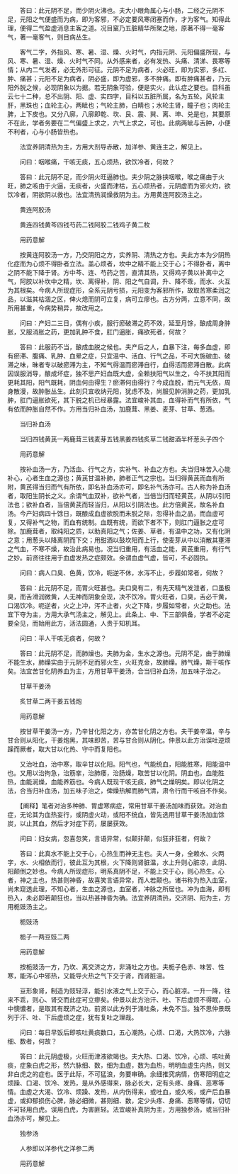<!-- { "loadSidebar": true } -->
　　答曰：此元阴不足，而少阴火沸也。夫大小眼角属心与小肠，二经之元阴不足，元阳之气便盛而为病，即为客邪，不必定要风寒闭塞而作，才为客气。知得此理，便得二气盈虚消息主客之道。况目窠乃五脏精华所聚之地，原著不得一毫客气，著一毫客气，则目病丛生。

　　客气二字，外指风、寒、暑、湿、燥、火时气，内指元阴、元阳偏盛所现，与风、寒、暑、湿、燥、火时气不同。从外感来者，必有发热、头痛、清涕、畏寒等情；从内二气发者，必无外形可征。元阴不足为病者，火必旺，即为实邪，多红、肿、痛甚；元阳不足为病者，阴必盛，即为虚邪，多不肿痛。即有肿痛甚者，乃元阳外脱之候，必现阴象以为据。若无阴象可验，便是实火，此认症之要也。目科虽云七十二种，总不出阴、阳、虚、实四字，目科以五脏所属，名为五轮。风轮主肝，黑珠也；血轮主心，两眦也；气轮主肺，白睛也；水轮主肾，瞳子也；肉轮主脾，上下皮也。又分八廓，八廓即乾、坎、艮、震、巽、离、坤、兑是也，其要原不在此，学者务要在二气偏盛上求之，六气上求之，可也。此病两眦与舌肿，小便不利者，心与小肠皆热也。

　　法宜养阴清热为主，方用大剂导赤散，加洋参、黄连主之，解见上。

　　问曰：咽喉痛，干咳无痰，五心烦热，欲饮冷者，何故？

　　答曰：此元阴不足，而少阴火旺逼肺也。夫少阴之脉挟咽喉，喉之痛由于火旺，肺之咳由于火逼，无痰者，火盛而津枯，五心烦热者，元阴虚而为邪火灼，欲饮冷者，阴欲阴以救也。法宜清热润燥救阴为主。方用黄连阿胶汤主之。

　　黄连阿胶汤

　　黄连四钱黄芩四钱芍药二钱阿胶二钱鸡子黄二枚

　　用药意解

　　按黄连阿胶汤一方，乃交阴阳之方，实养阴、清热之方也。夫此方本为少阴热化症而为心烦不得卧者立法。盖心烦者，坎中之精不能上交于心；不得卧者，离中之阴不能下降于肾。方中芩、连、芍药之苦，直清其热，又得鸡子黄以补离中之气，阿胶以补坎中之精，坎、离得补，阴、阳之气自调，升、降不乖，而水、火互为其根矣。今病人所现症形，全系元阴亏损，元阳变为客邪所作，故取苦寒柔润之品，以滋其枯涸之区，俾火熄而阴可立复，病可立瘳也。古方分两，立意不同，故所用甚重，今病势稍异，故改用之。

　　问曰：产妇二三日，偶有小疾，服行瘀破滞之药不效，延至月馀，酿成周身肿胀，又服消胀之药，更加乳肿不食，肛门逼胀，痛欲死者，何故？

　　答曰：此服药不当，酿成血脱之候也。夫产后之人，血暴下注，每多血虚，即有瘀滞、腹痛、乳肿、血晕之症，只宜温中、活血、行气之品，不可大施破血、破滞之味，昧者专以破瘀滞为主，不知气得温而瘀滞自行，血得活而瘀滞自散。此病因误服消导，酿成坏症，独不思产妇血既大虚，全赖扶阳气以生之，今不扶其阳而更耗其阳，阳气既耗，阴血何由得生？瘀滞何由得行？今成血脱，而元气无依，周身散漫，故肿胀丛生。此刻只宜收纳元阳，犹虑不及，尚服见肿消肿之药，更加乳肿，肛门逼胀欲死，其下脱之机已经暴露。法宜峻补其血，血得补而气有所依，气有依而肿胀自然不作。方用当归补血汤，加鹿茸、黑姜、麦芽、甘草、葱酒。

　　当归补血汤

　　当归四钱黄芪一两鹿茸三钱麦芽五钱黑姜四钱炙草二钱甜酒半杯葱头子四个

　　用药意解

　　按补血汤一方，乃活血、行气之方，实补气、补血之方也。夫当归味苦入心能补心，心者生血之源也；黄芪甘温补肺，肺者正气之宗也。当归得黄芪而血有所附，黄芪得当归而气有所依，即名补血汤亦可，即名补气汤亦可。古人称为补血汤者，取阳生阴长之义。余谓气血双补，欲补气者，当倍当归而轻黄芪，从阴以引阳法也；欲补血者，当倍黄芪而轻当归，从阳以引阴法也。此方倍黄芪，故名补血汤。今产妇病四十馀日，既酿成血虚欲脱而未脱之际，忽得补血之品，而血虚可复，又得补气之物，而血有统制。血既有统，而欲下者不下，则肛门逼胀之症可除。加鹿茸者，取纯阳之质，以助真阳之气；佐姜、草者，有温中之功，又有化阴之意；用葱头以降离阴而下交；用甜酒以鼓坎阳而上行，使麦芽从中以消散其壅滞之气血，不寒不燥，故治此病易也。况当归重用，有活血之能，黄芪重用，有行气之妙。前贤往往用于血虚发热之症颇效。余谓血虚气虚，皆可，不必固执。

　　问曰：病人口臭、色黄，饮冷，呃逆不休，水泻不止，步履如常者，何故？

　　答曰：此元阴不足，而胃火旺甚也。夫口臭有二，有先天精气发泄者，口虽极臭，而舌滑润微黄，人无神而阴象全现，决不饮冷。胃火旺者，口臭，舌必干黄，口渴饮冷。呃逆者，火之上冲，泻不止者，火之下降，步履如常者，火之助也。法宜下夺为主，方用大承气汤主之，解见上。此条上、中、下三部俱备，学者不必定要全见，而始用此方，活法圆通，人贵于知机耳。

　　问曰：平人干咳无痰者，何故？

　　答曰：此元阴不足，而肺燥也。夫肺为金，生水之源也。元阴不足，由于肺燥不能生水，肺燥实由于元阴不足而邪火生，火旺克金，故肺燥。肺气燥，斯干咳作矣。法宜苦甘化阴养血为主，方用甘草干姜汤，合当归补血汤，加五味子治之。

　　甘草干姜汤

　　炙甘草二两干姜五钱炮

　　用药意解

　　按甘草干姜汤一方，乃辛甘化阳之方，亦苦甘化阴之方也。夫干姜辛温，辛与甘合则从阳化，干姜炮黑，其味即苦，苦与甘合则从阴化。仲景以此方治误吐逆烦躁而厥者，取大甘以化热、守中而复阳也。

　　又治吐血，治中寒，取辛甘以化阳。阳气也，气能统血，阳能胜寒，阳能温中也。又用以治拘急，治筋挛，治肺痿，治肠燥，取苦甘以化阴。阴血也，血能胜热，血能润燥，血能养筋也。今病人既现干咳无痰，肺气之燥明矣。即以化阴之法，合当归补血汤，加五味子治之，俾燥热解而肺气清，肃令行而干咳自不作矣。

　　【阐释】笔者对治多种肺、胃虚寒病症，常用甘草干姜汤加味而获效。对治血症，无论其为血热妄行，或阴虚火动，或阳不统血，皆先选用甘草干姜汤加血馀炭，以止其血，然后才对症下药，屡屡获效。

　　问曰：妇女病，忽喜忽笑，言语异常，似颠非颠，似狂非狂者，何故？

　　答曰：此真水不能上交于心，心热生而神无主也。夫人一身，全赖水、火两字，水、火相依而行，彼此互为其根，火下降则肾脏温，水上升则心脏凉，此阴、阳颠倒之妙也。今病人所现症形，明系真阴不足，不能上交于心，则心热生。心者，神之主也，热甚则神昏，故喜笑言语异常，而人若颠也。诸书称为热入血室，尚未窥透此理，不知心者，生血之源也，血室者，冲脉之所居也。冲为血海，即有热入，未必即若颠狂也，当以热甚神昏为确。法宜养阴清热，交济阴、阳为主，方用栀豉汤主之。

　　栀豉汤

　　栀子一两豆豉二两

　　用药意解

　　按栀豉汤一方，乃坎、离交济之方，非涌吐之方也。夫栀子色赤、味苦、性寒，能泻心中邪热，又能导火热之气下交于肾，而肾脏温。

　　豆形象肾，制造为豉轻浮，能引水液之气上交于心，而心脏凉。一升一降，往来不乖，则心、肾交而此症可立瘳矣。仲景以此方治汗、吐、下后虚烦不得眠，心中懊憹者，是取其有既济之功。前贤以此方列于涌吐条，未免不当。独不思仲景既列于汗、吐、下后虚烦之症，犹有复吐之理哉。

　　问曰：每日早饭后即咳吐黄痰数口，五心潮热，心烦、口渴，大热饮冷，六脉细、数者，何故？

　　答曰：此元阴虚极，火旺而津液欲竭也。夫大热、口渴、饮冷，心烦、咳吐黄痰，症象白虎之形，然六脉细、数，细为血虚，数为血热，明明血虚生内热，则又非白虎之的症也。医于此际，不可猛浪，务要审确。余细推究病情，伤寒阳明症之烦躁、口渴、饮冷、发热，是从外感得来，脉必长大，定有头疼、身痛、恶寒等情。血虚之大渴、饮冷、烦躁、发热，从内伤得来，或吐血，或久咳，或产后血暴虚，或抑郁损伤心脾，脉必细微，甚则细、数，定少头疼、身痛、恶寒等情，切切不可轻用白虎。误用白虎，为害匪轻。法宜峻补真阴为主，方用独参汤，或当归补血汤亦可，解见上。

　　独参汤

　　人参即以洋参代之洋参二两

　　用药意解

